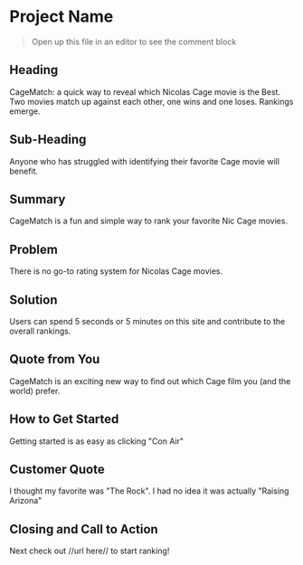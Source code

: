 # Project Name #

> Open up this file in an editor to see the comment block

<!-- 

There is an approach called "working backwards" that is widely used at Amazon. They work backwards from the customer, rather than starting with an idea for a product and trying to bolt customers onto it. While working backwards can be applied to any specific product decision, using this approach is especially important when developing new products or features.

For new initiatives a product manager typically starts by writing an internal press release announcing the finished product. The target audience for the press release is the new/updated product's customers, which can be retail customers or internal users of a tool or technology. Internal press releases are centered around the customer problem, how current solutions (internal or external) fail, and how the new product will blow away existing solutions.

Keep it simple. 3-4 sentences for each heading. Cut out the fat. Don't make it into a spec.

Oh, and I also like to write press-releases in what I call "Oprah-speak" for mainstream consumer products. Imagine you're sitting on Oprah's couch and have just explained the product to her, and then you listen as she explains it to her audience. That's "Oprah-speak", not "Geek-speak".

 -->
 
## Heading ##
CageMatch: a quick way to reveal which Nicolas Cage movie is the Best. Two movies match up against each other, one wins and one loses. Rankings emerge.

## Sub-Heading ##
Anyone who has struggled with identifying their favorite Cage movie will benefit.

## Summary ##
CageMatch is a fun and simple way to rank your favorite Nic Cage movies. 

## Problem ##
There is no go-to rating system for Nicolas Cage movies. 

## Solution ##
Users can spend 5 seconds or 5 minutes on this site and contribute to the overall rankings.

## Quote from You ##
CageMatch is an exciting new way to find out which Cage film you (and the world) prefer.

## How to Get Started ##
Getting started is as easy as clicking "Con Air"

## Customer Quote ##
I thought my favorite was "The Rock". I had no idea it was actually "Raising Arizona"

## Closing and Call to Action ##
Next check out //url here// to start ranking!
